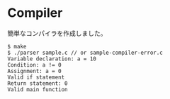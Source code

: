 # Compiler

簡単なコンパイラを作成しました。

```
$ make
$ ./parser sample.c // or sample-compiler-error.c
Variable declaration: a = 10
Condition: a != 0
Assignment: a = 0
Valid if statement
Return statement: 0
Valid main function
```
